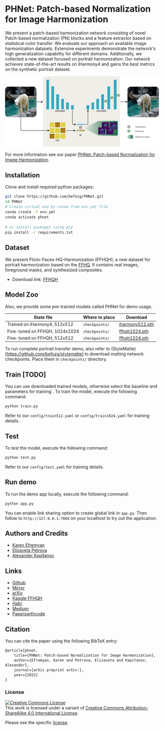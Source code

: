 # PHNet: Patch-based Normalization for Image Harmonization

We present a patch-based harmonization network consisting of novel Patch-based normalization (PN) blocks and a feature extractor based on statistical color transfer. We evaluate our approach on available image harmonization datasets. Extensive experiments demonstrate the network's high generalization capability for different domains. Additionally, we collected a new dataset focused on portrait harmonization. Our network achieves state-of-the-art results on iHarmony4 and gains the best metrics on the synthetic portrait dataset.

![example](assets/scheme.jpg)

For more information see our paper [PHNet: Patch-based Normalization for Image Harmonization](https://arxiv.org).

## Installation
Clone and install required python packages:
```bash
git clone https://github.com/befozg/PHNet.git
cd PHNet
# Create virtual env by conda from env.yml file
conda create -f env.yml
conda activate phnet

# or install packages using pip
pip install -r requirements.txt
```

## Dataset
We present Flickr-Faces-HQ-Harmonization (FFHQH), a new dataset for portrait harmonization based on the [FFHQ](https://github.com/NVlabs/ffhq-dataset). It contains real images, foreground masks, and synthesized composites. 

- Download link: [FFHQH](https://n-ws-620xz-pd11.s3pd11.sbercloud.ru/b-ws-620xz-pd11-jux/harmonization/synthetic_ffhq.zip)


## Model Zoo
Also, we provide some pre-trained models called PHNet for demo usage.

| State file                           | Where to place                                   | Download |
|-----------------------------------|-------------------------------------------|----|
| Trained on iHarmony4, 512x512   |   `checkpoints/`        | [iharmony512.pth](https://n-ws-620xz-pd11.s3pd11.sbercloud.ru/b-ws-620xz-pd11-jux/harmonization/iharmony512.pth)|
| Fine-tuned on FFHQH, 1024x1024    |   `checkpoints/`        | [ffhqh1024.pth](https://n-ws-620xz-pd11.s3pd11.sbercloud.ru/b-ws-620xz-pd11-jux/harmonization/ffhqh1024.pth) |
| Fine-tuned on FFHQH, 512x512    |   `checkpoints/`        | [ffhqh1024.pth](https://n-ws-620xz-pd11.s3pd11.sbercloud.ru/b-ws-620xz-pd11-jux/harmonization/ffhqh512.pth) |

To run complete portrait transfer demo, also refer to (StyleMatte)[https://github.com/befozg/stylematte] to download matting network checkpoints. Place them in `checkpoints/` directory.

## Train [TODO]
You can use downloaded trained models, otherwise select the baseline and parameters for training`.
To train the model, execute the following command:

```bash
python train.py
```

Refer to our ```config/train512.yaml``` or ```config/train1024.yaml``` for training details.

## Test
To test the model, execute the following command:

```bash
python test.py
```

Refer to our ```config/test.yaml``` for training details.


## Run demo
To run the demo app locally, execute the following command:

```bash
python app.py
```

You can enable link sharing option to create global link in ```app.py```. Then follow to ```http://127.0.0.1:7860``` on your localhost to try out the application.

## Authors and Credits
- [Karen Efremyan](https://www.linkedin.com/in/befozg/)
- [Elizaveta Petrova](https://www.linkedin.com/in/kleinsbotle/)
- [Alexander Kapitanov](https://www.linkedin.com/in/hukenovs)

## Links
- [Github](https://github.com/befozg/PHNet/)
- [Mirror](https://gitlab.aicloud.sbercloud.ru/rndcv/PHNet)
- [arXiv]()
- [Kaggle FFHQH]()
- [Habr]()
- [Medium]()
- [Paperswithcode]()

## Citation
You can cite the paper using the following BibTeX entry:

    @article{phnet,
        title={PHNet: Patch-based Normalization for Image Harmonization},
        author={Efremyan, Karen and Petrova, Elizaveta and Kapitanov, Alexander},
        journal={arXiv preprint arXiv:},
        year={2022}
    }


### License
<a rel="license" href="http://creativecommons.org/licenses/by-sa/4.0/"><img alt="Creative Commons License" style="border-width:0" src="https://i.creativecommons.org/l/by-sa/4.0/88x31.png" /></a><br />This work is licensed under a variant of <a rel="license" href="http://creativecommons.org/licenses/by-sa/4.0/">Creative Commons Attribution-ShareAlike 4.0 International License</a>.

Please see the specific [license](https://github.com/befozg/PHNet/blob/master/license/en_us.pdf).
